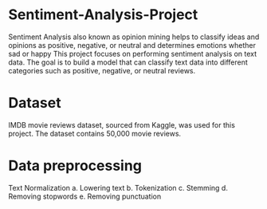 # Sentiment-Analysis-Project
Sentiment Analysis also known as opinion mining helps to classify ideas and opinions as positive, negative, or neutral and determines emotions whether sad or happy
This project focuses on performing sentiment analysis on text data. The goal is to build a model that can classify text data into different categories such as positive, negative, or neutral reviews.

# Dataset
IMDB movie reviews dataset, sourced from Kaggle, was used for this project. The dataset contains 50,000 movie reviews.

# Data preprocessing 
Text Normalization 
a.	Lowering text 
b.	Tokenization 
c.	Stemming 
d.	Removing stopwords 
e.	Removing punctuation
